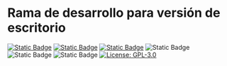 # Rama de desarrollo para versión de escritorio

[![Static Badge](https://img.shields.io/badge/Py-Qt6-brightgreen?labelColor=blue&logo=python&logoColor=white)](https://pypi.org/project/PyQt6/)
[![Static Badge](https://img.shields.io/badge/Qt-Documentation-gray?labelColor=brightgreen)](https://doc.qt.io/qtforpython-6/)
[![Static Badge](https://img.shields.io/badge/PEP8-blue?logo=python&logoColor=white)](https://pep8.org/)
![Static Badge](https://img.shields.io/badge/Windows-cyan)
![Static Badge](https://img.shields.io/badge/Linux-gray?logo=linux)
![Static Badge](https://img.shields.io/badge/MacOS-blue?logo=apple)
[![License: GPL-3.0](https://img.shields.io/badge/License-GPL--3.0-lightgrey.svg)](https://www.gnu.org/licenses/gpl-3.0.en.html#license-text)